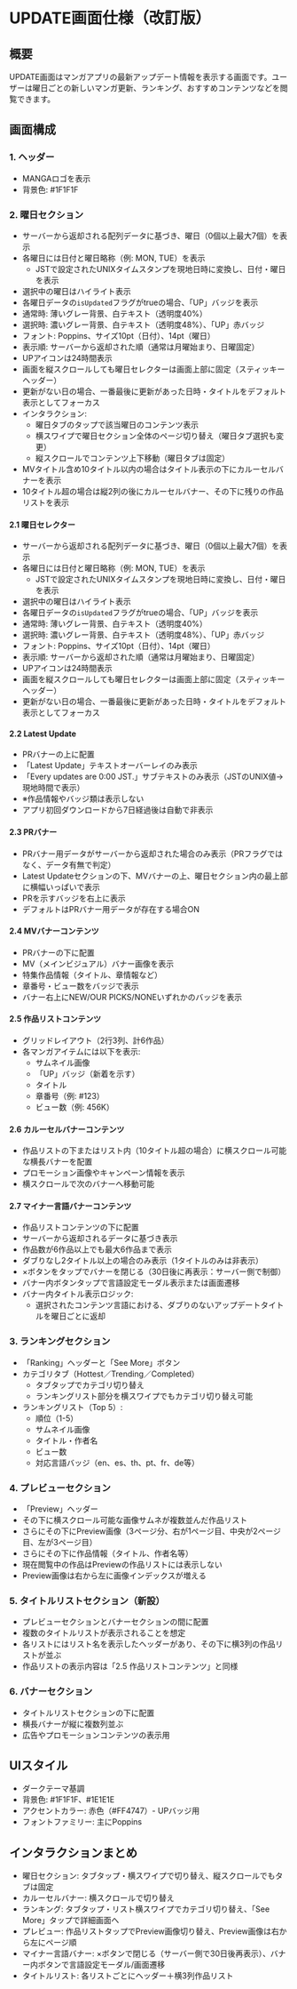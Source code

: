 # UPDATE画面仕様（改訂版）

## 概要
UPDATE画面はマンガアプリの最新アップデート情報を表示する画面です。ユーザーは曜日ごとの新しいマンガ更新、ランキング、おすすめコンテンツなどを閲覧できます。

## 画面構成

### 1. ヘッダー
- MANGAロゴを表示
- 背景色: #1F1F1F

### 2. 曜日セクション

- サーバーから返却される配列データに基づき、曜日（0個以上最大7個）を表示
- 各曜日には日付と曜日略称（例: MON, TUE）を表示
  - JSTで設定されたUNIXタイムスタンプを現地日時に変換し、日付・曜日を表示
- 選択中の曜日はハイライト表示
- 各曜日データの`isUpdated`フラグがtrueの場合、「UP」バッジを表示
- 通常時: 薄いグレー背景、白テキスト（透明度40%）
- 選択時: 濃いグレー背景、白テキスト（透明度48%）、「UP」赤バッジ
- フォント: Poppins、サイズ10pt（日付）、14pt（曜日）
- 表示順: サーバーから返却された順（通常は月曜始まり、日曜固定）
- UPアイコンは24時間表示
- 画面を縦スクロールしても曜日セレクターは画面上部に固定（スティッキーヘッダー）
- 更新がない日の場合、一番最後に更新があった日時・タイトルをデフォルト表示としてフォーカス
- インタラクション:
  - 曜日タブのタップで該当曜日のコンテンツ表示
  - 横スワイプで曜日セクション全体のページ切り替え（曜日タブ選択も変更）
  - 縦スクロールでコンテンツ上下移動（曜日タブは固定）
- MVタイトル含め10タイトル以内の場合はタイトル表示の下にカルーセルバナーを表示
- 10タイトル超の場合は縦2列の後にカルーセルバナー、その下に残りの作品リストを表示

#### 2.1 曜日セレクター
- サーバーから返却される配列データに基づき、曜日（0個以上最大7個）を表示
- 各曜日には日付と曜日略称（例: MON, TUE）を表示
  - JSTで設定されたUNIXタイムスタンプを現地日時に変換し、日付・曜日を表示
- 選択中の曜日はハイライト表示
- 各曜日データの`isUpdated`フラグがtrueの場合、「UP」バッジを表示
- 通常時: 薄いグレー背景、白テキスト（透明度40%）
- 選択時: 濃いグレー背景、白テキスト（透明度48%）、「UP」赤バッジ
- フォント: Poppins、サイズ10pt（日付）、14pt（曜日）
- 表示順: サーバーから返却された順（通常は月曜始まり、日曜固定）
- UPアイコンは24時間表示
- 画面を縦スクロールしても曜日セレクターは画面上部に固定（スティッキーヘッダー）
- 更新がない日の場合、一番最後に更新があった日時・タイトルをデフォルト表示としてフォーカス

#### 2.2 Latest Update
- PRバナーの上に配置
- 「Latest Update」テキストオーバーレイのみ表示
- 「Every updates are 0:00 JST.」サブテキストのみ表示（JSTのUNIX値→現地時間で表示）
- ※作品情報やバッジ類は表示しない
- アプリ初回ダウンロードから7日経過後は自動で非表示


#### 2.3 PRバナー
- PRバナー用データがサーバーから返却された場合のみ表示（PRフラグではなく、データ有無で判定）
- Latest Updateセクションの下、MVバナーの上、曜日セクション内の最上部に横幅いっぱいで表示
- PRを示すバッジを右上に表示
- デフォルトはPRバナー用データが存在する場合ON

#### 2.4 MVバナーコンテンツ
- PRバナーの下に配置
- MV（メインビジュアル）バナー画像を表示
- 特集作品情報（タイトル、章情報など）
- 章番号・ビュー数をバッジで表示
- バナー右上にNEW/OUR PICKS/NONEいずれかのバッジを表示

#### 2.5 作品リストコンテンツ
- グリッドレイアウト（2行3列、計6作品）
- 各マンガアイテムには以下を表示:
  - サムネイル画像
  - 「UP」バッジ（新着を示す）
  - タイトル
  - 章番号（例: #123）
  - ビュー数（例: 456K）

#### 2.6 カルーセルバナーコンテンツ
- 作品リストの下またはリスト内（10タイトル超の場合）に横スクロール可能な横長バナーを配置
- プロモーション画像やキャンペーン情報を表示
- 横スクロールで次のバナーへ移動可能

#### 2.7 マイナー言語バナーコンテンツ
- 作品リストコンテンツの下に配置
- サーバーから返却されるデータに基づき表示
- 作品数が6作品以上でも最大6作品まで表示
- ダブりなし2タイトル以上の場合のみ表示（1タイトルのみは非表示）
- ×ボタンをタップでバナーを閉じる（30日後に再表示：サーバー側で制御）
- バナー内ボタンタップで言語設定モーダル表示または画面遷移
- バナー内タイトル表示ロジック:
  - 選択されたコンテンツ言語における、ダブりのないアップデートタイトルを曜日ごとに返却

### 3. ランキングセクション
- 「Ranking」ヘッダーと「See More」ボタン
- カテゴリタブ（Hottest／Trending／Completed）
  - タブタップでカテゴリ切り替え
  - ランキングリスト部分を横スワイプでもカテゴリ切り替え可能
- ランキングリスト（Top 5）:
  - 順位（1-5）
  - サムネイル画像
  - タイトル・作者名
  - ビュー数
  - 対応言語バッジ（en、es、th、pt、fr、de等）

### 4. プレビューセクション
- 「Preview」ヘッダー
- その下に横スクロール可能な画像サムネが複数並んだ作品リスト
- さらにその下にPreview画像（3ページ分、右が1ページ目、中央が2ページ目、左が3ページ目）
- さらにその下に作品情報（タイトル、作者名等）
- 現在閲覧中の作品はPreviewの作品リストには表示しない
- Preview画像は右から左に画像インデックスが増える

### 5. タイトルリストセクション（新設）
- プレビューセクションとバナーセクションの間に配置
- 複数のタイトルリストが表示されることを想定
- 各リストにはリスト名を表示したヘッダーがあり、その下に横3列の作品リストが並ぶ
- 作品リストの表示内容は「2.5 作品リストコンテンツ」と同様

### 6. バナーセクション
- タイトルリストセクションの下に配置
- 横長バナーが縦に複数列並ぶ
- 広告やプロモーションコンテンツの表示用

## UIスタイル
- ダークテーマ基調
- 背景色: #1F1F1F、#1E1E1E
- アクセントカラー: 赤色（#FF4747）- UPバッジ用
- フォントファミリー: 主にPoppins

## インタラクションまとめ
- 曜日セクション: タブタップ・横スワイプで切り替え、縦スクロールでもタブは固定
- カルーセルバナー: 横スクロールで切り替え
- ランキング: タブタップ・リスト横スワイプでカテゴリ切り替え、「See More」タップで詳細画面へ
- プレビュー: 作品リストタップでPreview画像切り替え、Preview画像は右から左にページ順
- マイナー言語バナー: ×ボタンで閉じる（サーバー側で30日後再表示）、バナー内ボタンで言語設定モーダル/画面遷移
- タイトルリスト: 各リストごとにヘッダー＋横3列作品リスト 